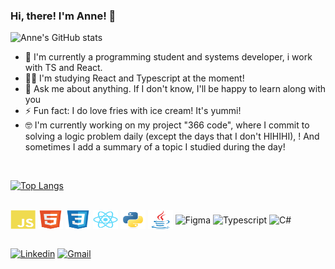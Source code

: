 ### Hi, there! I'm Anne! 👾

 ![Anne's GitHub stats](https://github-readme-stats.vercel.app/api?username=euannerocha&show_icons=true&theme=transparent)
 
- 🔭 I'm currently a programming student and systems developer, i work with TS and React.
- 👩‍💻 I'm studying React and Typescript at the moment!
- 💬 Ask me about anything. If I don't know, I'll be happy to learn along with you
- ⚡ Fun fact: I do love fries with ice cream! It's yummi!
- 🤓 I'm currently working on my project "366 code", where I commit to solving a logic problem daily (except the days that I don't HIHIHI), ! And sometimes I add a summary of a topic I studied during the day!
<br>

  [![Top Langs](https://github-readme-stats.vercel.app/api/top-langs/?username=euannerocha&layout=compact)](https://github.com/euannerocha/github-readme-stats)

<div style="display: inline_block"><br>
  <img align="center" alt="Js" height="30" width="40" src="https://raw.githubusercontent.com/devicons/devicon/master/icons/javascript/javascript-plain.svg">
  <img align="center" alt="HTML" height="30" width="40" src="https://raw.githubusercontent.com/devicons/devicon/master/icons/html5/html5-original.svg">
  <img align="center" alt="CSS" height="30" width="40" src="https://raw.githubusercontent.com/devicons/devicon/master/icons/css3/css3-original.svg">
  <img align="center" alt="React" height="30" width="40" src="https://raw.githubusercontent.com/devicons/devicon/master/icons/react/react-original.svg">
  <img align="center" alt="Python" height="30" width="40" src="https://raw.githubusercontent.com/devicons/devicon/master/icons/python/python-original.svg">
  <img align="center" alt="Java" height="30" width="40" src="https://raw.githubusercontent.com/devicons/devicon/master/icons/java/java-original.svg">
  <img align="center" alt="Figma" height="30" width="40" src="https://www.vectorlogo.zone/logos/figma/figma-icon.svg">
  <img align="center" alt="Typescript" height="30" width="30" src="https://www.vectorlogo.zone/logos/typescriptlang/typescriptlang-icon.svg">
  <img align="center" alt="C#" marginRight="10" height="30" width="30" src="https://logospng.org/download/c-sharp/c-sharp-768.png">
</div>
  <br>

  [![Linkedin](https://img.shields.io/badge/LinkedIn-0077B5?style=for-the-badge&logo=linkedin&logoColor=white)](https://www.linkedin.com/in/anneliserocha/)
  [![Gmail](https://img.shields.io/badge/Gmail-D14836?style=for-the-badge&logo=gmail&logoColor=white)](annelisesr@gmail.com)

